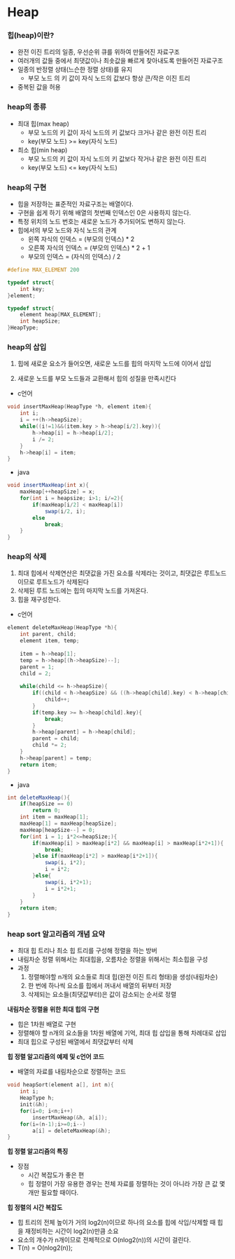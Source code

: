 # Heap

### 힙(heap)이란?

- 완전 이진 트리의 일종, 우선순위 큐를 위하여 만들어진 자료구조
- 여러개의 값들 중에서 최댓값이나 최솟값을 빠르게 찾아내도록 만들어진 자료구조 
- 일종의 반정렬 상태(느슨한 정렬 상태)를 유지
  - 부모 노드 의 키 값이 자식 노드의 값보다 항상 큰/작은 이진 트리
- 중복된 값을 허용

### heap의 종류

- 최대 힙(max heap)
  - 부모 노드의 키 값이 자식 노드의 키 값보다 크거나 같은 완전 이진 트리
  - key(부모 노드) >= key(자식 노드)
- 최소 힙(min heap)
  - 부모 노드의 키 값이 자식 노드의 키 값보다 작거나 같은 완전 이진 트리
  - key(부모 노드) <= key(자식 노드)

### heap의 구현

- 힙을 저장하는 표준적인 자료구조는 배열이다.
- 구현을 쉽게 하기 위해 배열의 첫번째 인덱스인 0은 사용하지 않는다.
- 특정 위치의 노드 번호는 새로운 노드가 추가되어도 변하지 않는다.
- 힙에서의 부모 노드와 자식 노드의 관계
  - 왼쪽 자식의 인덱스 = (부모의 인덱스) * 2
  - 오른쪽 자식의 인덱스 = (부모의 인덱스) * 2 + 1
  - 부모의 인덱스 = (자식의 인덱스) / 2

```c
#define MAX_ELEMENT 200

typedef struct{
    int key;
}element;

typedef struct{
    element heap[MAX_ELEMENT];
    int heapSize;
}HeapType;
```

### heap의 삽입

1. 힙에 새로운 요소가 들어오면, 새로운 노드를 힙의 마지막 노드에 이어서 삽입

2. 새로운 노드를 부모 노드들과 교환해서 힙의 성질을 만족시킨다

- c언어

```c
void insertMaxHeap(HeapType *h, element item){
    int i;
    i = ++(h->heapSize);
    while((i!=1)&&(item.key > h->heap[i/2].key)){
        h->heap[i] = h->heap[i/2];
        i /= 2;
    }
    h->heap[i] = item;
}
```

- java

```java
void insertMaxHeap(int x){
    maxHeap[++heapSize] = x;
    for(int i = heapsize; i>1; i/=2){
        if(maxHeap[i/2] < maxHeap[i])
            swap(i/2, i);
        else
            break;
    }
}
```

### heap의 삭제

1. 최대 힙에서 삭제연산은 최댓값을 가진 요소를 삭제라는 것이고,  최댓값은 루트노드이므로 루트노드가 삭제된다
2. 삭제된 루트 노드에는 힙의 마지막 노드를 가져온다.
3. 힙을 재구성한다.

- c언어

```c
element deleteMaxHeap(HeapType *h){
    int parent, child;
    element item, temp;
    
    item = h->heap[1];
    temp = h->heap[(h->heapSize)--];
    parent = 1;
    child = 2;
    
    while(child <= h->heapSize){
        if((child < h->heapSize) && ((h->heap[child].key) < h->heap[child+1].key)){
            child++;
        }
        if(temp.key >= h->heap[child].key){
            break;
        }
        h->heap[parent] = h->heap[child];
        parent = child;
        child *= 2;
    }
    h->heap[parent] = temp;
    return item;
}
```

- java

```java
int deleteMaxHeap(){
    if(heapSize == 0)
        return 0;
    int item = maxHeap[1];
    maxHeap[1] = maxHeap[heapSize];
    maxHeap[heapSize--] = 0;
    for(int i = 1; i*2<=heapSize;){
        if(maxHeap[i] > maxHeap[i*2] && maxHeap[i] > maxHeap[i*2+1]){
            break;
        }else if(maxHeap[i*2] > maxHeap[i*2+1]){
            swap(i, i*2);
            i = i*2;
        }else{
            swap(i, i*2+1);
            i = i*2+1;
        }
    }
    return item;
}
```

### heap sort 알고리즘의 개념 요약

- 최대 힙 트리나 최소 힙 트리를 구성해 정렬을 하는 방버
- 내림차순 정렬 위해서는 최대힙을, 오름차순 정렬을 위해서는 최소힙을 구성
- 과정
  1. 정렬해야할 n개의 요소들로 최대 힙(완전 이진 트리 형태)을 생성(내림차순)
  2. 한 번에 하나씩 요소를 힙에서 꺼내서 배열의 뒤부터 저장
  3. 삭제되는 요소들(최댓값부터)은 값이 감소되는 순서로 정렬

**내림차순 정렬을 위한 최대 힙의 구현**

- 힙은 1차원 배열로 구현
- 정렬해야 할 n개의 요소들을 1차원 배열에 기억, 최대 힙 삽입을 통해 차례대로 삽입
- 최대 힙으로 구성된 배열에서 최댓값부터 삭제

**힙 정렬 알고리즘의 예제 및 c언어 코드**

- 배열의 자료를 내림차순으로 정렬하는 코드

```c
void heapSort(element a[], int n){
    int i;
    HeapType h;
    init(&h);
    for(i=0; i<n;i++)
        insertMaxHeap(&h, a[i]);
    for(i=(n-1);i>=0;i--)
        a[i] = deleteMaxHeap(&h);
}
```

**힙 정렬 알고리즘의 특징** 

- 장점
  - 시간 복잡도가 좋은 편
  - 힙 정렬이 가장 유용한 경우는 전체 자료를 정렬하는 것이 아니라 가장 큰 값 몇개만 필요할 때이다.

**힙 정렬의 시간 복잡도**

- 힙 트리의 전체 높이가 거의 log2(n)이므로 하나의 요소를 힙에 삭입/삭제할 때 힙을 재정비하는 시간이 log2(n)만큼 소요
- 요소의 개수가 n개이므로 전체적으로 O(nlog2(n))의 시간이 걸린다.
- T(n) = O(nlog2(n));